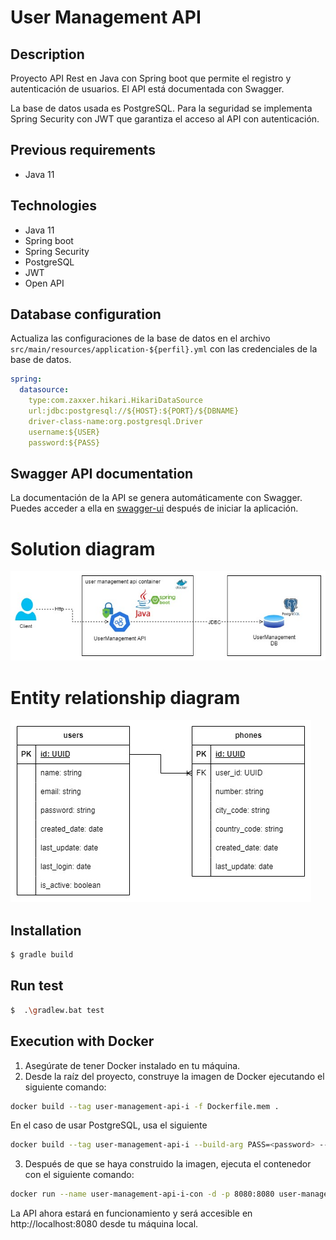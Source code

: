 # User Management API

## Description

Proyecto API Rest en Java con Spring boot que permite el registro y autenticación de usuarios. El API está documentada
con Swagger.

La base de datos usada es PostgreSQL. Para la seguridad se implementa Spring Security con JWT que garantiza el acceso al
API con autenticación.

## Previous requirements

- Java 11

## Technologies

- Java 11
- Spring boot
- Spring Security
- PostgreSQL
- JWT
- Open API

## Database configuration

Actualiza las configuraciones de la base de datos en el archivo `src/main/resources/application-${perfil}.yml` con las
credenciales de la base de datos.

```yaml
spring:
  datasource:
    type:com.zaxxer.hikari.HikariDataSource
    url:jdbc:postgresql://${HOST}:${PORT}/${DBNAME}
    driver-class-name:org.postgresql.Driver
    username:${USER}
    password:${PASS}
```

## Swagger API documentation

La documentación de la API se genera automáticamente con Swagger. Puedes acceder a ella
en [swagger-ui](http://localhost:8080/user-management-api/swagger-ui/index.html) después de iniciar la aplicación.

# Solution diagram

![solution diagram.jpg](assets/solution_diagram.jpg)

# Entity relationship diagram

![er diagram.jpg](assets/er_diagram.jpg)

## Installation

```bash
$ gradle build
```

## Run test

```bash
$  .\gradlew.bat test
```

## Execution with Docker

1. Asegúrate de tener Docker instalado en tu máquina.
2. Desde la raíz del proyecto, construye la imagen de Docker ejecutando el siguiente comando:

```bash
docker build --tag user-management-api-i -f Dockerfile.mem .
```

En el caso de usar PostgreSQL, usa el siguiente

```bash
docker build --tag user-management-api-i --build-arg PASS=<password> --build-arg USER=<user> --build-arg HOST=<host> --build-arg PORT=<port> --build-arg DBNAME=<name> .
```

3. Después de que se haya construido la imagen, ejecuta el contenedor con el siguiente comando:

```bash
docker run --name user-management-api-i-con -d -p 8080:8080 user-management-api-i:latest
```

La API ahora estará en funcionamiento y será accesible en http://localhost:8080 desde tu máquina local.

